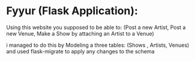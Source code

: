 # Fyyur (Flask Application):
Using this website you supposed to be able to: 
(Post a new Artist, Post a new Venue, Make a Show by attaching an Artist to a Venue)

i managed to do this by Modeling a three tables: (Shows , Artists, Venues)
and used flask-migrate to apply any changes to the schema
